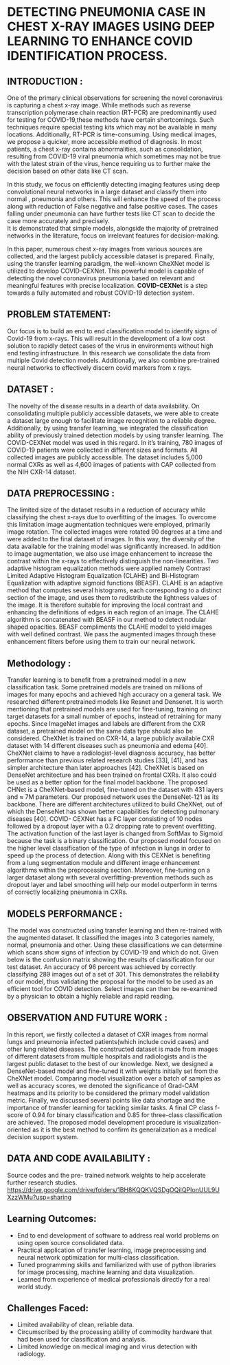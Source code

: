
# DETECTING PNEUMONIA CASE IN CHEST X-RAY IMAGES USING DEEP LEARNING TO ENHANCE COVID IDENTIFICATION PROCESS.

## INTRODUCTION : 
One of the primary clinical observations for screening the novel coronavirus is capturing a chest x-ray image. 
While methods such as reverse transcription polymerase chain reaction (RT-PCR) are predominantly used for testing for COVID-19,these methods have certain shortcomings. 
Such techniques require special testing kits which may not be available in many locations.
Additionally, RT-PCR is time-consuming. Using medical images, we propose a quicker, more accessible method of diagnosis.
In most patients, a chest x-ray contains abnormalities, such as consolidation, resulting from COVID-19 viral pneumonia which sometimes may not be true with the latest strain of the virus, 
hence requiring us to further make the decision based on other data like CT scan. 

In this study, we focus on efficiently detecting imaging features using deep convolutional neural networks in a large dataset and classify them into normal , 
pneumonia and others. This will enhance the speed of the process along with reduction of False negative and false positive cases. 
The cases falling under pneumonia can have further tests like CT scan to decide the case more accurately and precisely.  
It is demonstrated that simple models, alongside the  majority of pretrained networks in the literature, focus on irrelevant features for decision-making. 

In this paper, numerous chest x-ray images from various sources are collected, and the largest publicly accessible dataset is prepared.
Finally, using the transfer learning paradigm, the well-known CheXNet model is utilized to develop COVID-CEXNet. 
This powerful model is capable of detecting the novel coronavirus pneumonia based on relevant and meaningful features with precise localization. 
**COVID-CEXNet** is a step towards a fully automated and robust COVID-19 detection system.

## PROBLEM STATEMENT:
Our focus is to build an end to end classification model to identify signs of Covid-19 from x-rays. 
This will result in the development of a low cost solution to rapidly detect cases of the virus in environments without high end testing infrastructure.
In this research we consolidate the data from multiple Covid detection models.
Additionally, we also combine pre-trained neural networks to effectively discern covid markers from x rays. 

## DATASET : 
The novelty of the disease results in a dearth of data availability.
On consolidating multiple publicly accessible datasets, we were able to create a dataset large enough to facilitate image recognition to a reliable degree. 
Additionally, by using transfer learning, we integrated the classification ability of previously trained detection models by using transfer learning. 
The COVID-CEXNet model was used in this regard.  In it’s training, 780 images of COVID-19 patients were collected in different sizes and formats. 
All collected images are publicly accessible. The dataset includes 5,000 normal CXRs as well as 4,600 images of patients with CAP collected from the NIH CXR-14 dataset.

## DATA PREPROCESSING : 
The limited size of the dataset results in a reduction of accuracy while classifying the chest x-rays due to overfitting of the images. 
To overcome this limitation image augmentation techniques were employed, primarily image rotation. 
The collected images were rotated 90 degrees at a time and were added to the final dataset of images. 
In this way, the diversity of the data available for the training model was significantly increased. 
In addition to image augmentation, we also use image enhancement to increase the contrast within the x-rays to effectively distinguish the non-linearities.
Two adaptive histogram equalization methods were applied namely Contrast Limited Adaptive Histogram Equalization (CLAHE) and  Bi-Histogram Equalization with adaptive sigmoid functions (BEASF). 
CLAHE is an adaptive method that computes several histograms, each corresponding to a distinct section of the image, and uses them to redistribute the lightness values of the image. 
It is therefore suitable for improving the local contrast and enhancing the definitions of edges in each region of an image. 
The CLAHE algorithm is concatenated with BEASF in our method to detect nodular shaped opacities. 
BEASF compliments the CLAHE model to yield images with well defined contrast. 
We pass the augmented images through these enhancement filters before using them to train our neural network. 

## Methodology :
Transfer learning is to benefit from a pretrained model in a new classification task. 
Some pretrained models are trained on millions of images for many epochs and achieved high accuracy on a general task. 
We researched different pretrained models like Resnet and Densenet.
It is worth mentioning that pretrained models are used for fine-tuning, training on target datasets for a small number of epochs, 
instead of retraining for many epochs. Since ImageNet images and labels are different from the CXR dataset, a pretrained model on the same data type should also be considered.
CheXNet is trained on CXR-14, a large publicly available CXR dataset with 14 different diseases such as pneumonia and edema [40]. 
CheXNet claims to have a radiologist-level diagnosis accuracy, has better performance than previous related research studies [33], [41], 
and has simpler architecture than later approaches [42]. CheXNet is based on DenseNet architecture and has been trained on frontal CXRs. 
It also could be used as a better option for the final model backbone. 
The proposed CHNet is a CheXNet-based model, fine-tuned on the dataset with 431 layers and ≈ 7M parameters. 
Our proposed network uses the DenseNet-121 as its backbone. 
There are different architectures utilized to build CheXNet, out of which the DenseNet has shown better capabilities for detecting pulmonary diseases [40]. 
COVID- CEXNet has a FC layer consisting of 10 nodes followed by a dropout layer with a 0.2 dropping rate to prevent overfitting. 
The activation function of the last layer is changed from SoftMax to Sigmoid because the task is a binary classification. 
Our proposed model focused on the higher level classification of the type of infection in lungs in order to speed up the process of detection. 
Along with this CEXNet is benefiting from a lung segmentation module and different image enhancement algorithms within the preprocessing section. 
Moreover, fine-tuning on a larger dataset along with several overfitting-prevention methods such as dropout layer and 
label smoothing will help our model outperform in terms of correctly localizing pneumonia in CXRs.

## MODELS PERFORMANCE : 
The model was constructed using transfer learning and then re-trained with the augmented dataset. 
It classified the images into 3 categories namely, normal, pneumonia and other. Using these classifications we can determine which scans show signs of infection by COVID-19 and which do not.
Given below is the confusion matrix showing the results of classification for our test dataset. 
An accuracy of 96 percent was achieved by correctly classifying 289 images out of a set of 301. 
This demonstrates the reliability of our model, thus validating the proposal for the model to be used as an efficient tool for COVID detection. 
Select images can then be re-examined by a physician to obtain a highly reliable and rapid reading. 

## OBSERVATION AND FUTURE WORK :
In this report, we firstly collected a dataset of CXR images from normal lungs and pneumonia infected patients(which include covid cases) and other lung related diseases.
The constructed dataset is made from images of different datasets from multiple hospitals and radiologists and is the largest public dataset to the best of our knowledge. 
Next, we designed a DenseNet-based model and fine-tuned it with weights initially set from the CheXNet model. 
Comparing model visualization over a batch of samples as well as accuracy scores, we denoted the significance of Grad-CAM heatmaps and its priority to be considered the primary model validation metric. 
Finally, we discussed several points like data shortage and the importance of transfer learning for tackling similar tasks. 
A final CP class f-score of 0.94 for binary classification and 0.85 for three-class classification are achieved. 
The proposed model development procedure is visualization-oriented as it is the best method to confirm its generalization as a medical decision support system.

## DATA AND CODE AVAILABILITY :
Source codes and the pre- trained network weights to help accelerate further research studies.
https://drive.google.com/drive/folders/1BH8KQQKVQSDgOQiIQPIonUUL9UXzzWMu?usp=sharing

## Learning Outcomes:
- End to end development of software to address real world problems on using open source consolidated data.
- Practical application of transfer learning, image preprocessing and neural network optimization for multi-class classification.
- Tuned programming skills and familiarized with use of python libraries for image processing, machine learning and data visualization.
- Learned from experience of medical professionals directly for a real world study.

## Challenges Faced:
- Limited availability of clean, reliable data.
- Circumscribed by the processing ability of commodity hardware that had been used for classification and analysis.
- Limited knowledge on medical imaging and virus detection with radiology.










